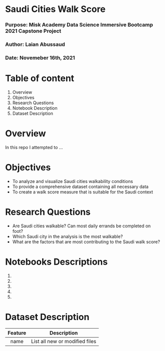# Saudi Cities Walk Score
### Purpose: Misk Academy Data Science Immersive Bootcamp 2021 Capstone Project
### Author: Laian Abussaud
### Date: Novemeber 16th, 2021

# Table of content
1. Overview
2. Objectives
3. Research Questions
4. Notebook Description
5. Dataset Description

# Overview
In this repo I attempted to ...

# Objectives
- To analyze and visualize Saudi cities walkability conditions
- To provide a comprehensive dataset containing all necessary data
- To create a walk score measure that is suitable for the Saudi context

# Research Questions
- Are Saudi cities walkable? Can most daily errands be completed on foot?
- Which Saudi city in the analysis is the most walkable?
- What are the factors that are most contributing to the Saudi walk score?

# Notebooks Descriptions
1.
2.
3.
4.
5.

# Dataset Description

| **Feature** | **Description** |
| :---: | :---: |
| name | List all new or modified files |
